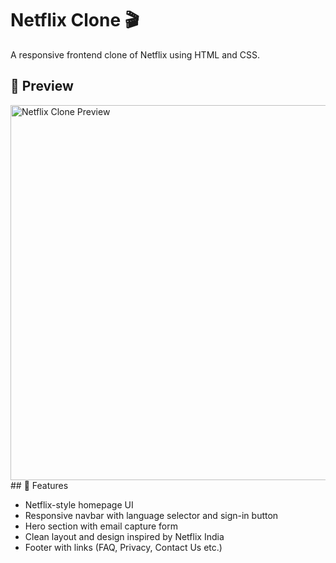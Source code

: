 # Netflix Clone 🎬

A responsive frontend clone of Netflix using HTML and CSS.

## 📸 Preview
<img src="preview.png" alt="Netflix Clone Preview" width="600"/>
## 🚀 Features

- Netflix-style homepage UI
- Responsive navbar with language selector and sign-in button
- Hero section with email capture form
- Clean layout and design inspired by Netflix India
- Footer with links (FAQ, Privacy, Contact Us etc.)